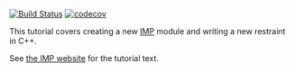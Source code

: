 [![Build Status](https://github.com/salilab/imp_coding_tutorial/workflows/build/badge.svg?branch=master)](https://github.com/salilab/imp_coding_tutorial/actions?query=workflow%3Abuild)
[![codecov](https://codecov.io/gh/salilab/imp_coding_tutorial/branch/master/graph/badge.svg)](https://codecov.io/gh/salilab/imp_coding_tutorial)

This tutorial covers creating a new [IMP](https://integrativemodeling.org/)
module and writing a new restraint in C++.

See [the IMP website](https://integrativemodeling.org/tutorials/coding/)
for the tutorial text.
